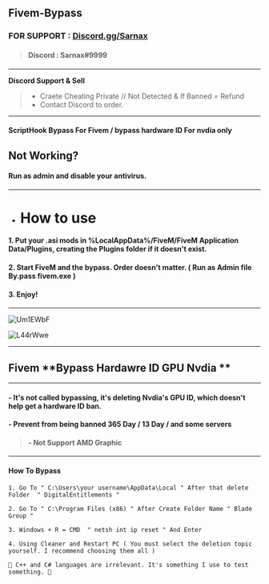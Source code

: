 ## Fivem-Bypass 

### FOR SUPPORT : [Discord.gg/Sarnax](https://discord.com/invite/sarnax) 
> #### Discord : Sarnax#9999

***

**Discord Support & Sell**
> - Craete Cheating Private // Not Detected & If Banned = Refund
> - Contact Discord to order.

***

#### ScriptHook Bypass For Fivem / bypass hardware ID For nvdia only

## Not Working?

#### Run as admin and disable your antivirus.

***

- # How to use
#### 1. Put your .asi mods in %LocalAppData%/FiveM/FiveM Application Data/Plugins, creating the Plugins folder if it doesn't exist.
#### 2. Start FiveM and the bypass. Order doesn't matter. ( Run as Admin file By.pass fivem.exe )
#### 3. Enjoy!


***
![Um1EWbF](https://user-images.githubusercontent.com/94861415/147852154-1cae28fc-4efc-43a8-9ba9-91741987a9ee.png)


![L44rWwe](https://user-images.githubusercontent.com/94861415/147852156-ebba9841-4dd6-43c3-93d8-64230d44a4b1.jpeg)

***

## **Fivem** **Bypass  Hardawre ID GPU Nvdia ** 

***
#### - It's not called bypassing, it's deleting Nvdia's GPU ID, which doesn't help get a hardware ID ban.

#### - Prevent from being banned 365 Day / 13 Day / and some servers


> #### - Not Support AMD Graphic 
***

#### How To Bypass 

```
1. Go To " C:\Users\your username\AppData\Local " After that delete Folder  " DigitalEntitlements " 

2. Go To " C:\Program Files (x86) " After Create Folder Name " Blade Group " 

3. Windows + R = CMD  " netsh int ip reset " And Enter 

4. Using Cleaner and Restart PC ( You must select the deletion topic yourself. I recommend choosing them all ) 

```


```
🔺 C++ and C# languages are irrelevant. It's something I use to test something. 🔻
```


